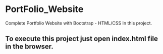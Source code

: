 # PortFolio_Website

Complete Portfolio Website with Bootstrap - HTML/CSS In this project.

## To execute this project just open index.html file in the browser.
